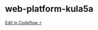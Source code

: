 # web-platform-kula5a

[Edit in Codeflow ⚡️](https://stackblitz.com/~/github.com/LeThoumy/web-platform-kula5a)